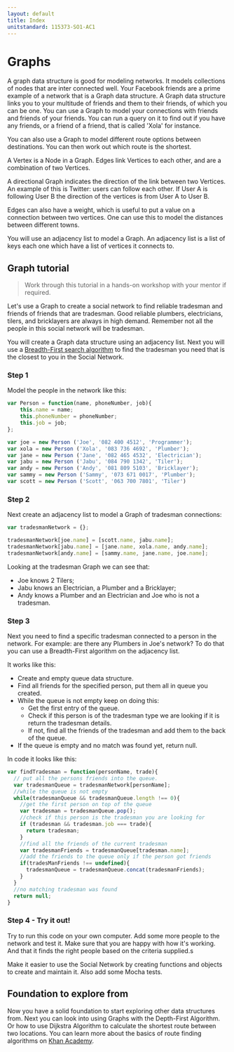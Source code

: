 ```yaml
---
layout: default
title: Index
unitstandard: 115373-SO1-AC1
---
```


# Graphs

A graph data structure is good for modeling networks. It models collections of nodes that are inter connected well. Your Facebook friends are a prime example of a network that is a Graph data structure. A Graph data structure links you to your multitude of friends and them to their friends, of which you can be one. You can use a Graph to model your connections with friends and friends of your friends. You can run a query on it to find out if you have any friends, or a friend of a friend, that is called 'Xola' for instance.

You can also use a Graph to model different route options between destinations. You can then work out which route is the shortest.

A Vertex is a Node in a Graph. Edges link Vertices to each other, and are a combination of two Vertices.

A directional Graph indicates the direction of the link between two Vertices. An example of this is Twitter: users can follow each other. If User A is following User B the direction of the vertices is from User A to User B.

Edges can also have a weight, which is useful to put a value on a connection between two vertices. One can use this to model the distances between different towns.

You will use an adjacency list to model a Graph. An adjacency list is a list of keys each one which have a list of vertices it connects to.

## Graph tutorial

> Work through this tutorial in a hands-on workshop with your mentor if required.

Let's use a Graph to create a social network to find reliable tradesman and friends of friends that are tradesman. Good reliable plumbers, electricians, tilers, and bricklayers are always in high demand. Remember not all the people in this social network will be tradesman.

You will create a Graph data structure using an adjacency list. Next you will use a [Breadth-First search algorithm](https://www.youtube.com/watch?v=ytcPxRsZfcU) to find the tradesman you need that is the closest to you in the Social Network.

### Step 1

Model the people in the network like this:

```javascript
var Person = function(name, phoneNumber, job){
    this.name = name;
    this.phoneNumber = phoneNumber;
    this.job = job;
};

var joe = new Person ('Joe', '082 400 4512', 'Programmer');
var xola = new Person ('Xola', '083 736 4692', 'Plumber');
var jane = new Person ('Jane', '082 465 4532', 'Electrician');
var jabu = new Person ('Jabu', '084 790 1342', 'Tiler');
var andy = new Person ('Andy', '081 809 5103', 'Bricklayer');
var sammy = new Person ('Sammy', '073 671 0017', 'Plumber');
var scott = new Person ('Scott', '063 700 7801', 'Tiler')
```

### Step 2

Next create an adjacency list to model a Graph of tradesman connections:

```javascript
var tradesmanNetwork = {};

tradesmanNetwork[joe.name] = [scott.name, jabu.name];
tradesmanNetwork[jabu.name] = [jane.name, xola.name, andy.name];
tradesmanNetwork[andy.name] = [sammy.name, jane.name, joe.name];
```

Looking at the tradesman Graph we can see that:

* Joe knows 2 Tilers;
* Jabu knows an Electrician, a Plumber and a Bricklayer;
* Andy knows a Plumber and an Electrician and Joe who is not a tradesman.

### Step 3

Next you need to find a specific tradesman connected to a person in the network. For example: are there any Plumbers in Joe's network? To do that you can use a Breadth-First algorithm on the adjacency list.

It works like this:

* Create and empty queue data structure.
* Find all friends for the specified person, put them all in queue you created.
* While the queue is not empty keep on doing this:
  * Get the first entry of the queue.
  * Check if this person is of the tradesman type we are looking if it is return the tradesman details.
  * If not, find all the friends of the tradesman and add them to the back of the queue.
* If the queue is empty and no match was found yet, return null.

In code it looks like this:

```javascript
var findTradesman = function(personName, trade){
  // put all the persons friends into the queue.
  var tradesmanQueue = tradesmanNetwork[personName];
  //while the queue is not empty
  while(tradesmanQueue && tradesmanQueue.length !== 0){
    //get the first person on top of the queue
    var tradesman = tradesmanQueue.pop();
    //check if this person is the tradesman you are looking for
    if (tradesman && tradesman.job === trade){
      return tradesman;
    }
    //find all the friends of the current tradesman
    var tradesmanFriends = tradesmanQueue[tradesman.name];
    //add the friends to the queue only if the person got friends
    if(tradesManFriends !== undefined){
      tradesmanQueue = tradesmanQueue.concat(tradesmanFriends);
    }
  }
  //no matching tradesman was found
  return null;
}
```

### Step 4 - Try it out!

Try to run this code on your own computer. Add some more people to the network and test it. Make sure that you are happy with how it's working. And that it finds the right people based on the criteria supplied.s

Make it easier to use the Social Network by creating functions and objects to create and maintain it. Also add some Mocha tests.

## Foundation to explore from

Now you have a solid foundation to start exploring other data structures from. Next you can look into using Graphs with the Depth-First Algorithm. Or how to use Dijkstra Algorithm to calculate the shortest route between two locations. You can learn more about the basics of route finding algorithms on [Khan Academy](https://www.khanacademy.org/computing/computer-science/algorithms/intro-to-algorithms/a/route-finding).
